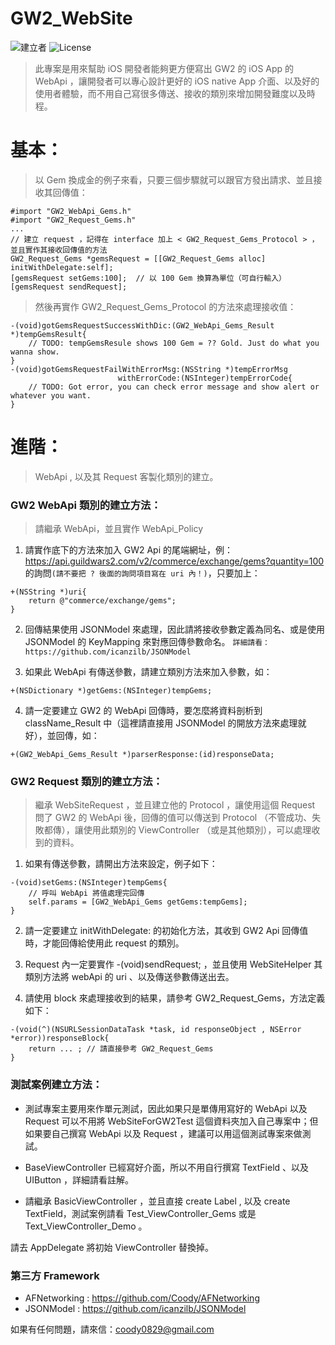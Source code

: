 # GW2_WebSite
![建立者](https://img.shields.io/badge/建立者-Coody-orange.svg)
![License](https://img.shields.io/dub/l/vibe-d.svg)

>此專案是用來幫助 iOS 開發者能夠更方便寫出 GW2 的 iOS App 的 WebApi ，讓開發者可以專心設計更好的 iOS native App 介面、以及好的使用者體驗，而不用自己寫很多傳送、接收的類別來增加開發難度以及時程。

# 基本：
> 以 Gem 換成金的例子來看，只要三個步驟就可以跟官方發出請求、並且接收其回傳值：

```
#import "GW2_WebApi_Gems.h"
#import "GW2_Request_Gems.h"
...
// 建立 request ，記得在 interface 加上 < GW2_Request_Gems_Protocol > ，並且實作其接收回傳值的方法
GW2_Request_Gems *gemsRequest = [[GW2_Request_Gems alloc] initWithDelegate:self];
[gemsRequest setGems:100];  // 以 100 Gem 換算為單位（可自行輸入）
[gemsRequest sendRequest];
```

>然後再實作 GW2_Request_Gems_Protocol 的方法來處理接收值：

```
-(void)gotGemsRequestSuccessWithDic:(GW2_WebApi_Gems_Result *)tempGemsResult{
    // TODO: tempGemsResule shows 100 Gem = ?? Gold. Just do what you wanna show.
}
-(void)gotGemsRequestFailWithErrorMsg:(NSString *)tempErrorMsg 
                        withErrorCode:(NSInteger)tempErrorCode{
    // TODO: Got error, you can check error message and show alert or whatever you want.
}
```

# 進階：
> WebApi , 以及其 Request 客製化類別的建立。

### GW2 WebApi 類別的建立方法：

>請繼承 WebApi，並且實作 WebApi_Policy

1. 請實作底下的方法來加入 GW2 Api 的尾端網址，例： https://api.guildwars2.com/v2/commerce/exchange/gems?quantity=100 的詢問``(請不要把 ? 後面的詢問項目寫在 uri 內！)``，只要加上：

```
+(NSString *)uri{
    return @"commerce/exchange/gems";
}
```


2. 回傳結果使用 JSONModel 來處理，因此請將接收參數定義為同名、或是使用 JSONModel 的 KeyMapping 來對應回傳參數命名。
``詳細請看：https://github.com/icanzilb/JSONModel``

3. 如果此 WebApi 有傳送參數，請建立類別方法來加入參數，如：
```
+(NSDictionary *)getGems:(NSInteger)tempGems;
```

4. 請一定要建立 GW2 的 WebApi 回傳時，要怎麼將資料剖析到 className_Result 中（這裡請直接用 JSONModel 的開放方法來處理就好），並回傳，如：
```
+(GW2_WebApi_Gems_Result *)parserResponse:(id)responseData;
```

### GW2 Request 類別的建立方法：

>繼承 WebSiteRequest ，並且建立他的 Protocol ，讓使用這個 Request 問了 GW2 的 WebApi 後，回傳的值可以傳送到 Protocol （不管成功、失敗都傳），讓使用此類別的 ViewController （或是其他類別），可以處理收到的資料。

1. 如果有傳送參數，請開出方法來設定，例子如下：
```
-(void)setGems:(NSInteger)tempGems{
    // 呼叫 WebApi 將值處理完回傳
    self.params = [GW2_WebApi_Gems getGems:tempGems]; 
}
```

2. 請一定要建立 initWithDelegate: 的初始化方法，其收到 GW2 Api 回傳值時，才能回傳給使用此 request 的類別。

3. Request 內一定要實作 -(void)sendRequest; ，並且使用 WebSiteHelper 其類別方法將 webApi 的 uri 、以及傳送參數傳送出去。

4. 請使用 block 來處理接收到的結果，請參考 GW2_Request_Gems，方法定義如下：
```
-(void(^)(NSURLSessionDataTask *task, id responseObject , NSError *error))responseBlock{
    return ... ; // 請直接參考 GW2_Request_Gems
} 
```

### 測試案例建立方法：

- 測試專案主要用來作單元測試，因此如果只是單傳用寫好的 WebApi 以及 Request 可以不用將 WebSiteForGW2Test 這個資料夾加入自己專案中；但如果要自己撰寫 WebApi 以及 Request ，建議可以用這個測試專案來做測試。

- BaseViewController 已經寫好介面，所以不用自行撰寫 TextField 、以及 UIButton ，詳細請看註解。

- 請繼承 BasicViewController ，並且直接 create Label , 以及 create TextField，測試案例請看 Test_ViewController_Gems 或是 Text_ViewController_Demo 。

請去 AppDelegate 將初始 ViewController 替換掉。

### 第三方 Framework
- AFNetworking : https://github.com/Coody/AFNetworking
- JSONModel : https://github.com/icanzilb/JSONModel


如果有任何問題，請來信：coody0829@gmail.com


